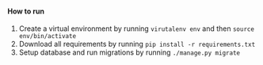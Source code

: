 #### How to run
1. Create a virtual environment by running `virutalenv env` and then `source env/bin/activate`
2. Download all requirements by running `pip install -r requirements.txt`
3. Setup database and run migrations by running `./manage.py migrate`
